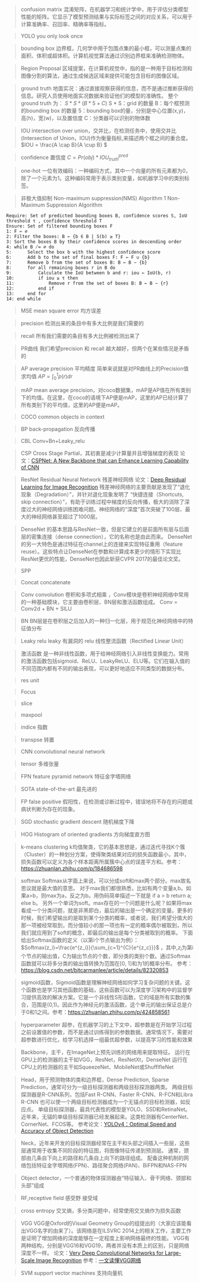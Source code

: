 
>confusion matrix 混淆矩阵，在机器学习和统计学中，用于评估分类模型性能的矩阵。它显示了模型预测结果与实际标签之间的对应关系，可以用于计算准确率、召回率、精确率等指标。

> YOLO you only look once

> bounding box 边界框，几何学中用于包围点集的最小框，可以测量点集的面积、体积或超体积。计算机视觉算法通过识别边界框来准确检测物体。

> Region Proposal 区域提案，在计算机视觉中，指的是一种用于目标检测和图像分割的算法，通过生成候选区域来提供可能包含目标的图像区域。

> ground truth 地面实况：通过直接观察获得的信息，而不是通过推断获得的信息。研究人员使用地面实况数据来验证他们的模型的准确性。
> 整个ground truth 为：
> $S * S * (B * 5 + C)$
> S * S：grid 的数量
> B：每个框预测的bounding box 的数量
> 5：bounding box的量，分别是中心位置(x,y)，高(h)，宽(w)，以及置信度
> C：分类器可以识别的物体数

> IOU intersection over union，交并比，在检测任务中，使用交并比(Intersection of Union，IOU)作为衡量指标,来描述两个框之间的重合度。 $IOU = \frac{A \cap B}{A \cup B} $


> confidence 置信度 $C = Pr(obj) * IOU^{pred}_{truth}$

> one-hot  一位有效编码：一种编码方式，其中一个向量的所有元素都为0，除了一个元素为1。这种编码常用于表示类别变量，如机器学习中的类别标签。

> 非极大值抑制 Non-maximum suppression(NMS)
> Algorithm 1 Non-Maximum Suppression Algorithm
```
Require: Set of predicted bounding boxes B, confidence scores S, IoU threshold τ , confidence threshold T
Ensure: Set of filtered bounding boxes F
1: F ← ∅
2: Filter the boxes: B ← {b ∈ B | S(b) ≥ T}
3: Sort the boxes B by their confidence scores in descending order
4: while B ̸= ∅ do
5:      Select the box b with the highest confidence score
6:      Add b to the set of final boxes F: F ← F ∪ {b}
7:      Remove b from the set of boxes B: B ← B − {b}
8:      for all remaining boxes r in B do
9:          Calculate the IoU between b and r: iou ← IoU(b, r)
10:         if iou ≥ τ then
11:             Remove r from the set of boxes B: B ← B − {r}
12:         end if
13:     end for
14: end while
```


>MSE mean square error 均方误差

>precision 检测出来的条目中有多大比例是我们需要的

>recall 所有我们需要的条目有多大比例被检测出来了

>PR曲线 我们希望precision 和 recall 越大越好，但两个在某些情况是矛盾的

>AP average precision 平均精度 简单来说就是对PR曲线上的Precision值求均值 $AP=\int_0^1{p(r)dr}$

>mAP mean average precision，对coco数据集，mAP是AP值在所有类别下的均值。在这里，在coco的语境下AP便是mAP，这里的AP已经计算了所有类别下的平均值，这里的AP便是mAP。

>COCO common objects in context

>BP back-propagation 反向传播

>CBL Conv+Bn+Leaky_relu

>CSP  Cross Stage Partial，其初衷是减少计算量并且增强梯度的表现
>论文：[CSPNet: A New Backbone that can Enhance Learning Capability of CNN](https://arxiv.org/pdf/1911.11929.pdf) 

>ResNet Residual Neural Network 残差神经网络
>论文：[Deep Residual Learning for Image Recognition](https://arxiv.org/abs/1512.03385)
>残差神经网络的主要贡献是发现了“退化现象（Degradation）”，并针对退化现象发明了 “快捷连接（Shortcuts, skip connection）”，有助于训练过程中梯度的反向传播，极大的消除了深度过大的神经网络训练困难问题。神经网络的“深度”首次突破了100层、最大的神经网络甚至超过了1000层。

>DenseNet 的基本思路与ResNet一致，但是它建立的是前面所有层与后面层的密集连接（dense connection），它的名称也是由此而来。
>DenseNet的另一大特色是通过特征在channel上的连接来实现特征重用（feature reuse）。这些特点让DenseNet在参数和计算成本更少的情形下实现比ResNet更优的性能，DenseNet也因此斩获CVPR 2017的最佳论文奖。

>SPP 

>Concat  concatenate

>Conv convolution 卷积和多项式相乘 ，Conv模块是卷积神经网络中常用的一种基础模块，它主要由卷积层、BN层和激活函数组成。 Conv = Conv2d + BN + SILU

>BN BN层是在卷积层之后加入的一种归一化层，用于规范化神经网络中的特征值分布

>Leaky relu  leaky 有漏洞的  relu 线性整流函数（Rectified Linear Unit）

>激活函数 是一种非线性函数，用于给神经网络引入非线性变换能力。常用的激活函数包括sigmoid、ReLU、LeakyReLU、ELU等。它们在输入值的不同范围内都有不同的输出表现，可以更好地适应不同类型的数据分布。

>res unit 

>Focus

>slice

>maxpool

>indice 指数

>transpse 转置

>CNN convolutional neural network

>tensor 多维张量

>FPN feature pyramid network 特征金字塔网络

>SOTA state-of-the-art 最先进的

>FP false positive 假阳性，在检测或诊断过程中，错误地将不存在的问题或病状判断为存在的现象。

>SGD stochastic gradient descent 随机梯度下降

>HOG Histogram of oriented gradients 方向梯度直方图

>k-means clustering k均值聚类，它的基本思想是，通过迭代寻找K个簇（Cluster）的一种划分方案，使得聚类结果对应的损失函数最小，其中，损失函数可以定义为各个样本距离所属簇中心点的误差平方和。参考：<https://zhuanlan.zhihu.com/p/184686598>

>softmax Softmax从字面上来说，可以分成soft和max两个部分。max故名思议就是最大值的意思。
>对于max我们都很熟悉，比如有两个变量a,b。如果a>b，则max为a，反之为b。用伪码简单描述一下就是 if a > b return a; else b。
>另外一个单词为soft。max存在的一个问题是什么呢？如果将max看成一个分类问题，就是非黑即白，最后的输出是一个确定的变量。更多的时候，我们希望输出的是取到某个分类的概率，或者说，我们希望分值大的那一项被经常取到，而分值较小的那一项也有一定的概率偶尔被取到，所以我们就应用到了soft的概念，即最后的输出是每个分类被取到的概率。
>下面给出Softmax函数的定义（以第i个节点输出为例）：
$Softmax(z_i)=\frac{e^{z_i}}{\sum_{c=1}^{C}{e^{z_c}}}$
 >，其中,$z_i$为第i个节点的输出值，C为输出节点的个数，即分类的类别个数。通过Softmax函数就可以将多分类的输出值转换为范围在[0, 1]和为1的概率分布。
 >参考：<https://blog.csdn.net/bitcarmanlee/article/details/82320853>

>sigmoid函数，Sigmoid函数是理解神经网络如何学习复杂问题的关键。这个函数也是学习其他函数的基础，这些函数可以为深度学习架构中的监督学习提供高效的解决方案。它是一个非线性S形函数，它的域是所有实数的集合，范围是(0,1)。因此作为神经元的激活函数，这个单元的输出保证总是介于0和1之间。参考：<https://zhuanlan.zhihu.com/p/424858561>

>hyperparameter 超参，在机器学习的上下文中，超参数是在开始学习过程之前设置值的参数，而不是通过训练得到的参数数据。通常情况下，需要对超参数进行优化，给学习机选择一组最优超参数，以提高学习的性能和效果

>Backbone，主干，在ImageNet上预先训练的网络用来提取特征。
>运行在GPU上的检测器的主干如VGG，ResNet，ResNetXt，DenseNet
>运行在CPU上的检测器的主干如SqueezeNet、MobileNet或ShufflfleNet

>Head，用于预测物体的类和边界框，Dense Prediction, Sparse Prediction，通常可分为一级目标探测器和两级目标探测器两类。
>两级目标探测器是R-CNN系列，包括Fast R-CNN、Faster R-CNN、R-FCN和Libra R-CNN
>也可以使一个两级目标检测器成为一个无锚点的目标检测器，如反应点。
>单级目标探测器，最具代表性的模型是YOLO、SSD和RetinaNet。
>近年来，无锚的单级目标探测器已经发展起来。这类检测器有CenterNet、CornerNet、FCOS等。
>参考论文：[YOLOv4：Optimal Speed and Accuracy of Object Detection](https://readpaper.com/pdf-annotate/note?pdfId=4500345772876390401&noteId=2010198285949619456)

>Neck，近年来开发的目标探测器经常在主干和头部之间插入一些层，这些层通常用于收集不同阶段的特征图，将图像特征传递到预测层。
>通常，颈部由几条自下向上的路径和几条自上向下的路径组成。
>配备这种机制的网络包括特征金字塔网络(FPN)、路径聚合网络(PAN)、BiFPN和NAS-FPN

>Object detector，一个普通的物体探测器由“特征输入、骨干网络、颈部和头部”组成

>RF,receptive field 感受野 接受域

>cross entropy 交叉熵，多分类问题中，经常使用交叉熵作为损失函数

>VGG VGG是Oxford的Visual Geometry Group的组提出的（大家应该能看出VGG名字的由来了）。该网络是在ILSVRC 2014上的相关工作，主要工作是证明了增加网络的深度能够在一定程度上影响网络最终的性能。
>VGG有两种结构，分别是VGG16和VGG19，两者并没有本质上的区别，只是网络深度不一样。
>论文：[Very Deep Convolutional Networks for Large-Scale Image Recognition](https://arxiv.org/abs/1409.1556)
>参考：[一文读懂VGG网络](https://zhuanlan.zhihu.com/p/41423739)

>SVM support vector machines 支持向量机